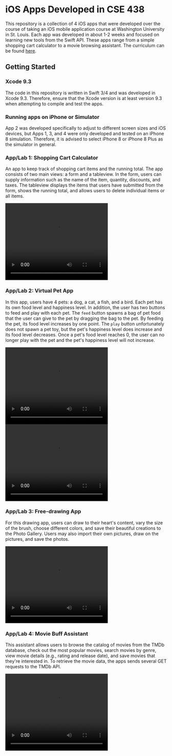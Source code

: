 # iOS Apps Developed in CSE 438
This repository is a collection of 4 iOS apps that were developed over the course of taking an iOS mobile application course at Washington University in St. Louis. Each app was developed in about 1-2 weeks and focused on learning new tools from the Swift API. These apps range from a simple shopping cart calculator to a movie browsing assistant. The curriculum can be found [here](https://www.arl.wustl.edu/~todd/cse438/index.html).

## Getting Started
### Xcode 9.3
The code in this repository is written in Swift 3/4 and was developed in Xcode 9.3. Therefore, ensure that the Xcode version is at least version 9.3 when attempting to compile and test the apps. 
### Running apps on iPhone or Simulator 
App 2 was developed specifically to adjust to different screen sizes and iOS devices, but Apps 1, 3, and 4 were only developed and tested on an iPhone 8 simulation. Therefore, it is advised to select iPhone 8 or iPhone 8 Plus as the simulator in general. 

### App/Lab 1: Shopping Cart Calculator
An app to keep track of shopping cart items and the running total. The app consists of two main views: a form and a tableview. In the form, users can supply information such as the name of the item, quantity, discounts, and taxes. The tableview displays the items that users have submitted from the form, shows the running total, and allows users to delete individual items or all items.

<video width="320" height="240" controls>
  <source src="Lab1.mov" type="video/mp4">
</video>

### App/Lab 2: Virtual Pet App
In this app, users have 4 pets: a dog, a cat, a fish, and a bird. Each pet has its own food level and happiness level. In addition, the user has two buttons to feed and play with each pet. The `feed` button spawns a bag of pet food that the user can give to the pet by dragging the bag to the pet. By feeding the pet, its food level increases by one point. The `play` button unfortunately does not spawn a pet toy, but the pet's happiness level does increase and its food level decreases. Once a pet's food level reaches 0, the user can no longer play with the pet and the pet's happiness level will not increase.

<video width="320" height="240" controls>
  <source src="Lab2.mov" type="video/mp4">
</video>

<video width="320" height="240" controls>
  <source src="Lab2-landscape.mov" type="video/mp4">
</video>

### App/Lab 3: Free-drawing App
For this drawing app, users can draw to their heart's content, vary the size of the brush, choose different colors, and save their beautiful creations to the Photo Gallery. Users may also import their own pictures, draw on the pictures, and save the photos. 

<video width="320" height="240" controls>
  <source src="Lab3.mov" type="video/mp4">
</video>

### App/Lab 4: Movie Buff Assistant
This assistant allows users to browse the catalog of movies from the TMDb database, check out the most popular movies, search movies by genre, view movie details (e.g., rating and release date), and save movies that they're interested in. To retrieve the movie data, the apps sends several GET requests to the TMDb API. 

<video width="320" height="240" controls>
  <source src="Lab4.mov" type="video/mp4">
</video>

